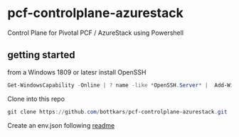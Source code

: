 # pcf-controlplane-azurestack
Control Plane for Pivotal PCF / AzureStack using Powershell 


## getting started

from a Windows 1809 or latesr install OpenSSH

```Powershell
Get-WindowsCapability -Online | ? name -like *OpenSSH.Server* |  Add-WindowsCapability -Online
```

Clone into this repo

```Powershell
git clone https://github.com/bottkars/pcf-controlplane-azurestack.git
```


Create an env.json following [readme](env.json.example)